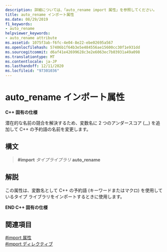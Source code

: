 ```yaml
---
description: 詳細については、「auto_rename import 属性」を参照してください。
title: auto_rename インポート属性
ms.date: 08/29/2019
f1_keywords:
- auto_rename
helpviewer_keywords:
- auto_rename attribute
ms.assetid: 1075f3ab-f6fc-4e04-8e22-ebe02695a567
ms.openlocfilehash: 57406b1f64b3e5e484556ae15600cc30f1e931dd
ms.sourcegitcommit: d6af41e42699628c3e2e6063ec7b03931a49a098
ms.translationtype: MT
ms.contentlocale: ja-JP
ms.lasthandoff: 12/11/2020
ms.locfileid: "97301036"
---
```

# <a name="auto_rename-import-attribute"></a>auto_rename インポート属性

**C++ 固有の仕様**

潜在的な名前の競合を解決するため、変数名に 2 つのアンダースコア (__) を追加して C++ の予約語の名前を変更します。

## <a name="syntax"></a>構文

> **#import** *タイプライブラリ* **auto_rename**

## <a name="remarks"></a>解説

この属性は、変数名として C++ の予約語 (キーワードまたはマクロ) を使用しているタイプ ライブラリをインポートするときに使用します。

**END C++ 固有の仕様**

## <a name="see-also"></a>関連項目

[#import 属性](../preprocessor/hash-import-attributes-cpp.md)\
[#import ディレクティブ](../preprocessor/hash-import-directive-cpp.md)
